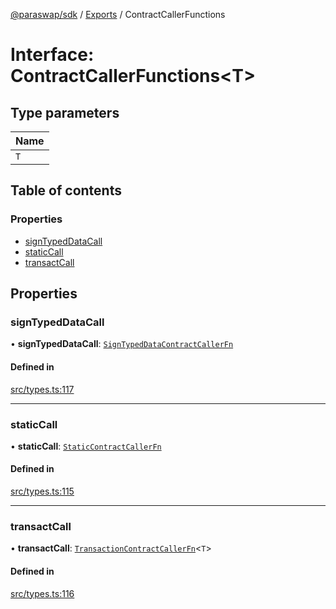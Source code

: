 [@paraswap/sdk](../README.md) / [Exports](../modules.md) / ContractCallerFunctions

# Interface: ContractCallerFunctions<T\>

## Type parameters

| Name |
| :------ |
| `T` |

## Table of contents

### Properties

- [signTypedDataCall](ContractCallerFunctions.md#signtypeddatacall)
- [staticCall](ContractCallerFunctions.md#staticcall)
- [transactCall](ContractCallerFunctions.md#transactcall)

## Properties

### signTypedDataCall

• **signTypedDataCall**: [`SignTypedDataContractCallerFn`](../modules/internal_.md#signtypeddatacontractcallerfn)

#### Defined in

[src/types.ts:117](https://github.com/paraswap/paraswap-sdk/blob/feat/new_v6_params/src/types.ts#L117)

___

### staticCall

• **staticCall**: [`StaticContractCallerFn`](../modules/internal_.md#staticcontractcallerfn)

#### Defined in

[src/types.ts:115](https://github.com/paraswap/paraswap-sdk/blob/feat/new_v6_params/src/types.ts#L115)

___

### transactCall

• **transactCall**: [`TransactionContractCallerFn`](../modules/internal_.md#transactioncontractcallerfn)<`T`\>

#### Defined in

[src/types.ts:116](https://github.com/paraswap/paraswap-sdk/blob/feat/new_v6_params/src/types.ts#L116)

